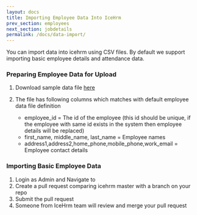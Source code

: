 ```yaml
---
layout: docs
title: Importing Employee Data Into IceHrm
prev_section: employees
next_section: jobdetails
permalink: /docs/data-import/
---
```


You can import data into icehrm using CSV files. By default we support importing basic employee details and attendance data.

### Preparing Employee Data for Upload

1. Download sample data file <a href="https://s3.amazonaws.com/icehrm/images/blog-files/employees.csv" target="_blank">here</a>
2. The file has following columns which matches with default employee data file definition

    - employee_id = The id of the employee (this id should be unique, if the employee with same id exists in the system then employee details will be replaced)
    - first_name, middle_name, last_name = Employee names
    - address1,address2,home_phone,mobile_phone,work_email = Employee contact details





### Importing Basic Employee Data

1. Login as Admin and Navigate to
3. Create a pull request comparing icehrm master with a branch on your repo
4. Submit the pull request
5. Someone from IceHrm team will review and merge your pull request